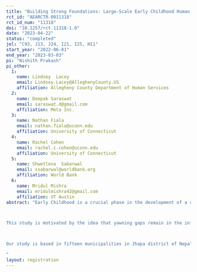 ```yaml
---
title: "Building Strong Foundations: Large-Scale Early Childhood Human Capital Formation in Nepal"
rct_id: "AEARCTR-0011318"
rct_id_num: "11318"
doi: "10.1257/rct.11318-1.0"
date: "2023-04-22"
status: "completed"
jel: "C93, J13, J24, I21, I25, H11"
start_year: "2022-06-01"
end_year: "2023-03-03"
pi: "Nishith Prakash"
pi_other:
  1:
    name: Lindsey  Lacey
    email: Lindsey.Lacey@AlleghenyCounty.US
    affiliation: Allegheny County Department of Human Services
  2:
    name: Deepak Saraswat
    email: saraswat.d@gmail.com
    affiliation: Meta Inc.
  3:
    name: Nathan Fiala
    email: nathan.fiala@uconn.edu
    affiliation: University of Connecticut
  4:
    name: Rachel Cohen
    email: rachel.c.cohen@uconn.edu
    affiliation: University of Connecticut
  5:
    name: Shwetlena  Sabarwal
    email: ssabarwal@worldbank.org
    affiliation: World Bank
  6:
    name: Mridul Mishra
    email: mridulmishra42@gmail.com
    affiliation: UT Austin
abstract: "Early Childhood is a crucial phase in the development of a child. Approximately 200 million children under the age of five years in developing nations have development deficits (Engle et al. 2007).  Doepke et al. (2019) argues that these development deficits may pass on to the next generation, creating a vicious poverty trap. These early deficits may take the form of stunting or malnutrition, as well as the form of lags in cognitive and non-cognitive behaviors. Since early interaction with parents and teachers are important determinants of cognitive and socio-emotional aspects of children (Shonkoff et al. 2000), it is important  that we study the knowledge and skill levels of parent and teachers in the developing economies to improve the nature of interaction between children and their surroundings.

This study is motivated by the idea that yawning gaps remain in the information levels of Early Childhood Development (henceforth, ECD) teachers, and parents, in the developing countries, on the importance of early childhood, especially in the marginalized communities. We intervene at two levels. First, we train the teacher in the ECD classroom on the best practices of early childhood in the treatment arm. Second, we provide an information nudge on these best practices to the primary caregivers of our sample students in the treatment group.  By primary caregiver, we mean the parent or guardian who spends the most time with the child in our sample. As part of our intervention, we successfully conduct twenty sessions for caregivers of kids in our sample over a period of six months. These sessions are led by the trained professionals (either teachers or facilitators) covering a range of topics in early childhood development including stimulation, hygiene, nutrition, disability, etc., and were designed by Seto Gurans, a pioneer non-governmental organization working in early childhood development in Nepal. We also vary the treatment by supplementing the trained teacher with contract licensing of trained helpers, in-classroom and out-classroom.

Our study is based in fifteen municipalities in Jhapa district of Nepal. We carried out randomization at the school level, and mapped teachers from these schools to their respective ECD sections’ kids. These kids form the sample points for our study. We have a total of 201 schools in this study with 150 belonging to the treatment, and 51 to the control. 
"
layout: registration
---
```


